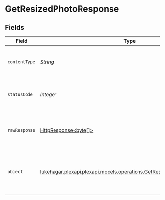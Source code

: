 # GetResizedPhotoResponse


## Fields

| Field                                                                                                                             | Type                                                                                                                              | Required                                                                                                                          | Description                                                                                                                       |
| --------------------------------------------------------------------------------------------------------------------------------- | --------------------------------------------------------------------------------------------------------------------------------- | --------------------------------------------------------------------------------------------------------------------------------- | --------------------------------------------------------------------------------------------------------------------------------- |
| `contentType`                                                                                                                     | *String*                                                                                                                          | :heavy_check_mark:                                                                                                                | HTTP response content type for this operation                                                                                     |
| `statusCode`                                                                                                                      | *Integer*                                                                                                                         | :heavy_check_mark:                                                                                                                | HTTP response status code for this operation                                                                                      |
| `rawResponse`                                                                                                                     | [HttpResponse<byte[]>](https://docs.oracle.com/en/java/javase/11/docs/api/java.net.http/java/net/http/HttpResponse.html)          | :heavy_check_mark:                                                                                                                | Raw HTTP response; suitable for custom response parsing                                                                           |
| `object`                                                                                                                          | [lukehagar.plexapi.plexapi.models.operations.GetResizedPhotoResponseBody](../../models/operations/GetResizedPhotoResponseBody.md) | :heavy_minus_sign:                                                                                                                | Unauthorized - Returned if the X-Plex-Token is missing from the header or query.                                                  |
